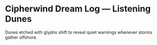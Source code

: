 # Cipherwind Dream Log — Listening Dunes

Dunes etched with glyphs shift to reveal quiet warnings whenever storms gather offshore.
